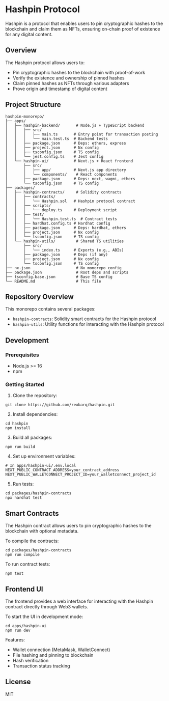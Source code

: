 # Hashpin Protocol

Hashpin is a protocol that enables users to pin cryptographic hashes to the blockchain and claim them as NFTs, ensuring on-chain proof of existence for any digital content.

## Overview

The Hashpin protocol allows users to:
- Pin cryptographic hashes to the blockchain with proof-of-work
- Verify the existence and ownership of pinned hashes
- Claim pinned hashes as NFTs through various adapters
- Prove origin and timestamp of digital content

## Project Structure

```
hashpin-monorepo/
├── apps/
│   ├── hashpin-backend/       # Node.js + TypeScript backend
│   │   ├── src/
│   │   │   ├── main.ts       # Entry point for transaction posting
│   │   │   └── main.test.ts  # Backend tests
│   │   ├── package.json      # Deps: ethers, express
│   │   ├── project.json      # Nx config
│   │   ├── tsconfig.json     # TS config
│   │   └── jest.config.ts    # Jest config
│   └── hashpin-ui/           # Next.js + React frontend
│       ├── src/
│       │   ├── app/          # Next.js app directory
│       │   └── components/    # React components
│       ├── package.json      # Deps: next, wagmi, ethers
│       └── tsconfig.json     # TS config
├── packages/
│   ├── hashpin-contracts/     # Solidity contracts
│   │   ├── contracts/
│   │   │   └── Hashpin.sol   # Hashpin protocol contract
│   │   ├── scripts/
│   │   │   └── deploy.ts     # Deployment script
│   │   ├── test/
│   │   │   └── Hashpin.test.ts  # Contract tests
│   │   ├── hardhat.config.ts # Hardhat config
│   │   ├── package.json      # Deps: hardhat, ethers
│   │   ├── project.json      # Nx config
│   │   └── tsconfig.json     # TS config
│   └── hashpin-utils/         # Shared TS utilities
│       ├── src/
│       │   └── index.ts      # Exports (e.g., ABIs)
│       ├── package.json      # Deps (if any)
│       ├── project.json      # Nx config
│       └── tsconfig.json     # TS config
├── nx.json                    # Nx monorepo config
├── package.json               # Root deps and scripts
├── tsconfig.base.json         # Base TS config
└── README.md                  # This file
```

## Repository Overview

This monorepo contains several packages:

- `hashpin-contracts`: Solidity smart contracts for the Hashpin protocol
- `hashpin-utils`: Utility functions for interacting with the Hashpin protocol

## Development

### Prerequisites

- Node.js >= 16
- npm

### Getting Started

1. Clone the repository:
```
git clone https://github.com/rexbarq/hashpin.git
```

2. Install dependencies:
```
cd hashpin
npm install
```

3. Build all packages:
```
npm run build
```

4. Set up environment variables:
```
# In apps/hashpin-ui/.env.local
NEXT_PUBLIC_CONTRACT_ADDRESS=your_contract_address
NEXT_PUBLIC_WALLETCONNECT_PROJECT_ID=your_walletconnect_project_id
```

5. Run tests:
```
cd packages/hashpin-contracts
npx hardhat test
```

## Smart Contracts

The Hashpin contract allows users to pin cryptographic hashes to the blockchain with optional metadata.

To compile the contracts:
```
cd packages/hashpin-contracts
npm run compile
```

To run contract tests:
```
npm test
```

## Frontend UI

The frontend provides a web interface for interacting with the Hashpin contract directly through Web3 wallets.

To start the UI in development mode:
```
cd apps/hashpin-ui
npm run dev
```

Features:
- Wallet connection (MetaMask, WalletConnect)
- File hashing and pinning to blockchain
- Hash verification
- Transaction status tracking

## License

MIT
